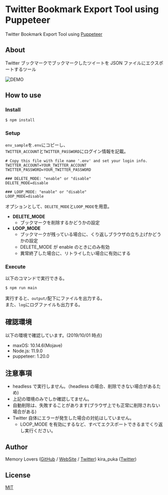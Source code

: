 # Twitter Bookmark Export Tool using Puppeteer

Twitter Bookmark Export Tool using [Puppeteer](https://github.com/GoogleChrome/puppeteer)

## About

Twitter ブックマークでブックマークしたツイートを JSON ファイルにエクスポートするツール

![DEMO](https://github.com/memory-lovers/export_twitter_bookmarks_puppeteer/blob/master/img/demo_export_bookmarks.gif)

## How to use

### Install

```bash
$ npm install
```

### Setup

`env_sample`を`.env`にコピーし、  
`TWITTER_ACCOUNT`と`TWITTER_PASSWORD`にログイン情報を記載。

```
# Copy this file with file name '.env' and set your login info.
TWITTER_ACCOUNT=YOUR_TWITTER_ACCOUNT
TWITTER_PASSWORD=YOUR_TWITTER_PASSWORD

### DELETE_MODE: "enable" or "disable"
DELETE_MODE=disable

### LOOP_MODE: "enable" or "disable"
LOOP_MODE=disable
```

オプションとして、`DELETE_MODE`と`LOOP_MODE`を用意。

- **DELETE_MODE**
  - ブックマークを削除するかどうかの設定
- **LOOP_MODE**
  - ブックマークが残っている場合に、くり返しブラウザの立ち上げかどうかの設定
  - DELETE_MODE が enable のときにのみ有効
  - 異常終了した場合に、リトライしたい場合に有効にする

### Execute

以下のコマンドで実行できる。

```bash
$ npm run main
```

実行すると、`output/`配下にファイルを出力する。  
また、`log`にログファイルも出力する。

## 確認環境

以下の環境で確認しています。(2019/10/01 時点)

- maxOS: 10.14.6(Mojave)
- Node.js: 11.9.0
- puppeteer: 1.20.0

## 注意事項

- headless で実行しません。（headless の場合、削除できない場合があるため)
- 上記の環境のみでしか確認してません。
- 自動削除は、失敗することがあります(ブラウザ上でも正常に削除されない場合がある)
- Twitter 自体にエラーが発生した場合の対処はしていません。
  - LOOP_MODE を有効にするなど、すべてエクスポートできるまでくり返し実行ください。

## Author

Memory Lovers ([GitHub](https://github.com/memory-lovers) / [WebSite](https://memory-lovers.com/) / [Twitter](https://twitter.com/MemoryLoverz))
kira_puka ([Twitter](https://twitter.com/kira_puka))

## License

[MIT](https://github.com/memory-lovers/export_twitter_bookmarks_puppeteer/blob/master/LICENCE)
